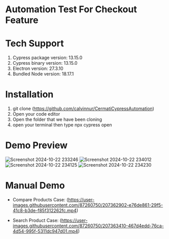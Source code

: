 # Automation Test For Checkout Feature

# Tech Support
1. Cypress package version: 13.15.0
2. Cypress binary version: 13.15.0
3. Electron version: 27.3.10
4. Bundled Node version: 18.17.1


# Installation
1.  git clone (https://github.com/calvinnur/CermatiCypressAutomation)
2.  Open your code editor
3.  Open the folder that we have been cloning 
4.  open your terminal then type npx cypress open



# Demo Preview
![Screenshot 2024-10-22 233246](https://github.com/user-attachments/assets/9c79c331-ec23-4358-867e-abb825a3ef1d)
![Screenshot 2024-10-22 234012](https://github.com/user-attachments/assets/ad81d1f3-8545-45c6-9bed-5738678de657)
![Screenshot 2024-10-22 234125](https://github.com/user-attachments/assets/7aa62e7c-7801-4ae0-abce-fa67e43bb4f0)
![Screenshot 2024-10-22 234230](https://github.com/user-attachments/assets/1dbf2586-28f2-412e-b03b-6e243db43123)



# Manual Demo
- Compare Products Case:
(https://user-images.githubusercontent.com/87260750/207362902-e76de861-29f5-41c8-b3de-f85f312262fc.mp4)

- Search Product Case:
(https://user-images.githubusercontent.com/87260750/207363410-467d4edd-76ca-4d54-995f-5311dc947d01.mp4)

